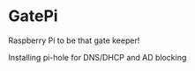 <h1> GatePi </h1>

Raspberry Pi to be that gate keeper!

Installing pi-hole for DNS/DHCP and AD blocking
